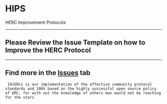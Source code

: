 # HIPS
HERC Improvement Protocols

--------
## Please Review the Issue Template on how to Improve the HERC Protocol
--------
## Find more in the [Issues](https://github.com/HERCone/HIPS/issues) tab

` [H]ERCs is our implementation of the effective community protocol standards and 100% based on the highly successful open source policy of ERC, for with out the knowledge of others man would not be reaching for the stars` 
